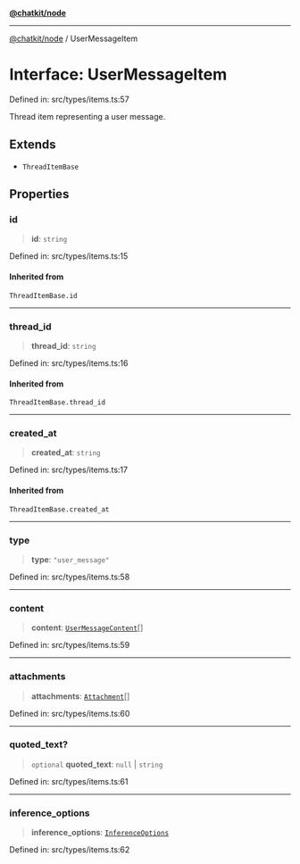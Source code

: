[**@chatkit/node**](../README.md)

***

[@chatkit/node](../README.md) / UserMessageItem

# Interface: UserMessageItem

Defined in: src/types/items.ts:57

Thread item representing a user message.

## Extends

- `ThreadItemBase`

## Properties

### id

> **id**: `string`

Defined in: src/types/items.ts:15

#### Inherited from

`ThreadItemBase.id`

***

### thread\_id

> **thread\_id**: `string`

Defined in: src/types/items.ts:16

#### Inherited from

`ThreadItemBase.thread_id`

***

### created\_at

> **created\_at**: `string`

Defined in: src/types/items.ts:17

#### Inherited from

`ThreadItemBase.created_at`

***

### type

> **type**: `"user_message"`

Defined in: src/types/items.ts:58

***

### content

> **content**: [`UserMessageContent`](../type-aliases/UserMessageContent.md)[]

Defined in: src/types/items.ts:59

***

### attachments

> **attachments**: [`Attachment`](../type-aliases/Attachment.md)[]

Defined in: src/types/items.ts:60

***

### quoted\_text?

> `optional` **quoted\_text**: `null` \| `string`

Defined in: src/types/items.ts:61

***

### inference\_options

> **inference\_options**: [`InferenceOptions`](InferenceOptions.md)

Defined in: src/types/items.ts:62
